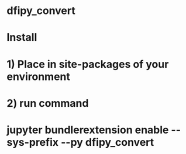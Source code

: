 # dfipy_convert

# Install 
# 1) Place in site-packages of your environment
# 2) run command 
# jupyter bundlerextension enable --sys-prefix --py dfipy_convert
